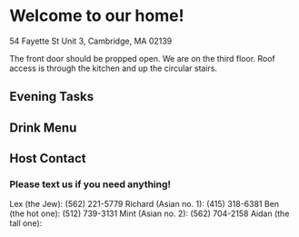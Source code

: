 # Welcome to our home! 
54 Fayette St Unit 3, Cambridge, MA 02139

The front door should be propped open.  We are on the third floor.  Roof access is through the kitchen and up the circular stairs. 

## Evening Tasks


## Drink Menu 

## Host Contact 
### Please text us if you need anything! 
Lex (the Jew): (562) 221-5779
Richard (Asian no. 1): (415) 318-6381
Ben (the hot one): (512) 739-3131
Mint (Asian no. 2): (562) 704-2158
Aidan (the tall one): 
